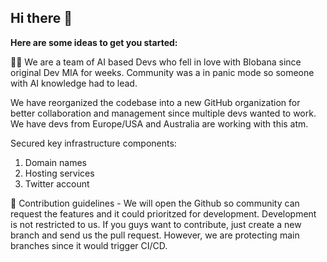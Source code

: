 ## Hi there 👋

**Here are some ideas to get you started:**

🙋‍♀️ We are a team of AI based Devs who fell in love with Blobana since original Dev MIA for weeks. Community was a in panic mode so someone with AI knowledge had to lead. 

We have reorganized the codebase into a new GitHub organization for better collaboration and management since multiple devs wanted to work. We have devs from Europe/USA and Australia are working with this atm.

Secured key infrastructure components:
1) Domain names
2) Hosting services
3) Twitter account

🌈 Contribution guidelines - We will open the Github so community can request the features and it could prioritzed for development. Development is not restricted to us. If you guys want to contribute, just create a new branch and send us the pull request. However, we are protecting main branches since it would trigger CI/CD.


